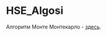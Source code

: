 # HSE_Algosi
Алгоритм Монте Монтекарло - [здесь](https://github.com/blackbarashka/HSE_Algosi/blob/main/A1.cpp). 
